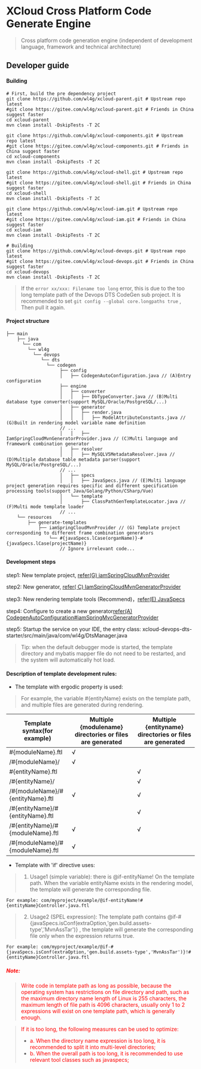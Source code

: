 # XCloud Cross Platform Code Generate Engine

> Cross platform code generation engine (independent of development language, framework and technical architecture)


## Developer guide

#### Building

```
# First, build the pre dependency project
git clone https://github.com/wl4g/xcloud-parent.git # Upstream repo latest
#git clone https://gitee.com/wl4g/xcloud-parent.git # Friends in China suggest faster
cd xcloud-parent
mvn clean install -DskipTests -T 2C

git clone https://github.com/wl4g/xcloud-components.git # Upstream repo latest
#git clone https://gitee.com/wl4g/xcloud-components.git # Friends in China suggest faster
cd xcloud-components
mvn clean install -DskipTests -T 2C

git clone https://github.com/wl4g/xcloud-shell.git # Upstream repo latest
#git clone https://gitee.com/wl4g/xcloud-shell.git # Friends in China suggest faster
cd xcloud-shell
mvn clean install -DskipTests -T 2C

git clone https://github.com/wl4g/xcloud-iam.git # Upstream repo latest
#git clone https://gitee.com/wl4g/xcloud-iam.git # Friends in China suggest faster
cd xcloud-iam
mvn clean install -DskipTests -T 2C

# Building
git clone https://github.com/wl4g/xcloud-devops.git # Upstream repo latest
#git clone https://gitee.com/wl4g/xcloud-devops.git # Friends in China suggest faster
cd xcloud-devops
mvn clean install -DskipTests -T 2C
```
> If the ```error xx/xxx: Filename too long``` error, this is due to the too long template path of the Devops DTS CodeGen sub project. It is recommended to set ```git config --global core.longpaths true``` , Then pull it again.

#### Project structure
```
├── main
    ├── java
      └── com
    	└── wl4g
          └── devops
             └── dts
               └── codegen
                    ├── config
                    │   ├── CodegenAutoConfiguration.java // (A)Entry configuration
                    ├── engine
                    │   ├── converter
                    │   │   ├── DbTypeConverter.java // (B)Multi database type converter(support MySQL/Oracle/PostgreSQL/...)
                    │   ├── generator
                    │   │   ├── render.java
                    │   │   │   ├── ModelAttributeConstants.java // (G)Built in rendering model variable name definition
                    // ...
                    │   │   ├── IamSpringCloudMvnGeneratorProvider.java // (C)Multi language and framework combination generator
                    │   ├── resolver
                    │   │   ├── MySQLV5MetadataResolver.java // (D)Multiple database table metadata parser(support MySQL/Oracle/PostgreSQL/...)
                    // ...
                    │   ├── specs
                    │   │   ├── JavaSpecs.java // (E)Multi language project generation requires specific and different specification processing tools(support Java/Golang/Python/CSharp/Vue)
                    │   └── template
                    │       ├── ClassPathGenTemplateLocator.java // (F)Multi mode template loader
                    // ...
    └── resources
        ├── generate-templates
            ├── iamSpringCloudMvnProvider // (G) Template project corresponding to different frame combination generators
                └── #{javaSpecs.lCase(organName)}-#{javaSpecs.lCase(projectName)}
                    // Ignore irrelevant code...

```


#### Development steps
step1: New template project, [refer(G) iamSpringCloudMvnProvider](src/main/resources/generate-templates/iamSpringCloudMvnProvider)

step2: New generator, [refer( C) IamSpringCloudMvnGeneratorProvider](src/main/java/com/wl4g/devops/dts/codegen/engine/generator/IamSpringCloudMvnGeneratorProvider.java)

step3: New rendering template tools (Recommend)，[refer(E) JavaSpecs](src/main/java/com/wl4g/devops/dts/codegen/engine/specs/JavaSpecs.java)

step4: Configure to create a new generator[refer(A) CodegenAutoConfiguration#iamSpringMvcGeneratorProvider](src/main/java/com/wl4g/devops/dts/codegen/config/CodegenAutoConfiguration.java#iamSpringMvcGeneratorProvider)

step5: Startup the service on your IDE, the entry class: xcloud-devops-dts-starter/src/main/java/com/wl4g/DtsManager.java

> Tip: when the default debugger mode is started, the template directory and mybatis mapper file do not need to be restarted, and the system will automatically hot load.


#### Description of template development rules:

- The template with ergodic property is used:

> For example, the variable #{entityName} exists on the template path, and multiple files are generated during rendering.

|Template syntax(for example)|Multiple {modulename} directories or files are generated|Multiple {entityname} directories or files are generated|
|-|-|-|
|#{moduleName}.ftl|√||
|/#{moduleName}/|√||
|#{entityName}.ftl||√|
|/#{entityName}/||√|
|/#{moduleName}/#{entityName}.ftl|√|√|
|/#{entityName}/#{entityName}.ftl||√|
|/#{entityName}/#{moduleName}.ftl|√|√|
|/#{moduleName}/#{moduleName}.ftl|√||

- Template with 'if' directive uses:

> 1. Usage1 (simple variable): there is  @if-entityName! On the template path. When the variable entityName exists in the rendering model, the template will generate the corresponding file.

```
For example: com/myproject/example/@if-entityName!#{entityName}Controller.java.ftl
```

> 2. Usage2 (SPEL expression): The template path contains @if-#{javaSpecs.isConf(extraOption,'gen.build.assets-type','MvnAssTar')} , the template will generate the corresponding file only when the expression returns true.

```
For example: com/myproject/example/@if-#{javaSpecs.isConf(extraOption,'gen.build.assets-type','MvnAssTar')}!#{entityName}Controller.java.ftl
```



##### <font color=red>Note:</font>
> <font color=red>Write code in template path as long as possible, because the operating system has restrictions on file directory and path, such as the maximum directory name length of Linux is 255 characters, the maximum length of file path is 4096 characters, usually only 1 to 2 expressions will exist on one template path, which is generally enough.</font>

> <font color=red>If it is too long, the following measures can be used to optimize:</font>
> - <font color=red>a. When the directory name expression is too long, it is recommended to split it into multi-level directories;</font>
> - <font color=red>b. When the overall path is too long, it is recommended to use relevant tool classes such as javaspecs;</font>
